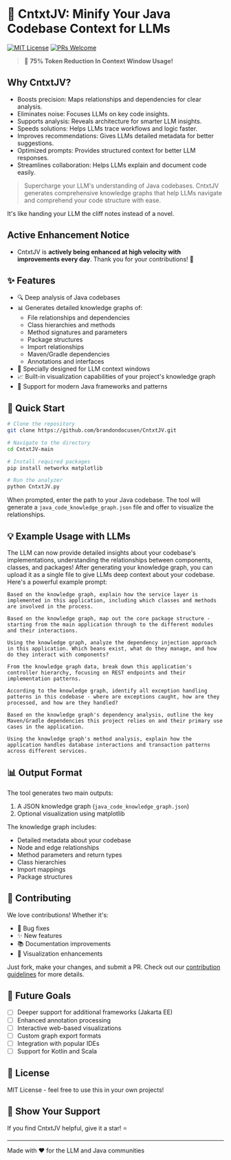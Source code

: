 # 🧠 CntxtJV: Minify Your Java Codebase Context for LLMs

[![MIT License](https://img.shields.io/badge/License-MIT-green.svg)](https://choosealicense.com/licenses/mit/)
[![PRs Welcome](https://img.shields.io/badge/PRs-welcome-brightgreen.svg?style=flat-square)](http://makeapullrequest.com)

> 🤯 **75% Token Reduction In Context Window Usage!**

## Why CntxtJV?

-  Boosts precision: Maps relationships and dependencies for clear analysis.
-  Eliminates noise: Focuses LLMs on key code insights.
-  Supports analysis: Reveals architecture for smarter LLM insights.
-  Speeds solutions: Helps LLMs trace workflows and logic faster.
-  Improves recommendations: Gives LLMs detailed metadata for better suggestions.
-  Optimized prompts: Provides structured context for better LLM responses.
-  Streamlines collaboration: Helps LLMs explain and document code easily.


> Supercharge your LLM's understanding of Java codebases. CntxtJV generates comprehensive knowledge graphs that help LLMs navigate and comprehend your code structure with ease.

It's like handing your LLM the cliff notes instead of a novel.

## **Active Enhancement Notice**

- CntxtJV is **actively being enhanced at high velocity with improvements every day**. Thank you for your contributions! 🙌

## ✨ Features

- 🔍 Deep analysis of Java codebases
- 📊 Generates detailed knowledge graphs of:
  - File relationships and dependencies
  - Class hierarchies and methods
  - Method signatures and parameters
  - Package structures
  - Import relationships
  - Maven/Gradle dependencies
  - Annotations and interfaces
- 🎯 Specially designed for LLM context windows
- 📈 Built-in visualization capabilities of your project's knowledge graph
- 🚀 Support for modern Java frameworks and patterns

## 🚀 Quick Start

```bash
# Clone the repository
git clone https://github.com/brandondocusen/CntxtJV.git

# Navigate to the directory
cd CntxtJV-main

# Install required packages
pip install networkx matplotlib

# Run the analyzer
python CntxtJV.py
```

When prompted, enter the path to your Java codebase. The tool will generate a `java_code_knowledge_graph.json` file and offer to visualize the relationships.

## 💡 Example Usage with LLMs

The LLM can now provide detailed insights about your codebase's implementations, understanding the relationships between components, classes, and packages! After generating your knowledge graph, you can upload it as a single file to give LLMs deep context about your codebase. Here's a powerful example prompt:

```Prompt Example
Based on the knowledge graph, explain how the service layer is implemented in this application, including which classes and methods are involved in the process.
```

```Prompt Example
Based on the knowledge graph, map out the core package structure - starting from the main application through to the different modules and their interactions.
```

```Prompt Example
Using the knowledge graph, analyze the dependency injection approach in this application. Which beans exist, what do they manage, and how do they interact with components?
```

```Prompt Example
From the knowledge graph data, break down this application's controller hierarchy, focusing on REST endpoints and their implementation patterns.
```

```Prompt Example
According to the knowledge graph, identify all exception handling patterns in this codebase - where are exceptions caught, how are they processed, and how are they handled?
```

```Prompt Example
Based on the knowledge graph's dependency analysis, outline the key Maven/Gradle dependencies this project relies on and their primary use cases in the application.
```

```Prompt Example
Using the knowledge graph's method analysis, explain how the application handles database interactions and transaction patterns across different services.
```

## 📊 Output Format

The tool generates two main outputs:
1. A JSON knowledge graph (`java_code_knowledge_graph.json`)
2. Optional visualization using matplotlib

The knowledge graph includes:
- Detailed metadata about your codebase
- Node and edge relationships
- Method parameters and return types
- Class hierarchies
- Import mappings
- Package structures

## 🤝 Contributing

We love contributions! Whether it's:
- 🐛 Bug fixes
- ✨ New features
- 📚 Documentation improvements
- 🎨 Visualization enhancements

Just fork, make your changes, and submit a PR. Check out our [contribution guidelines](CONTRIBUTING.md) for more details.

## 🎯 Future Goals

- [ ] Deeper support for additional frameworks (Jakarta EE)
- [ ] Enhanced annotation processing
- [ ] Interactive web-based visualizations
- [ ] Custom graph export formats
- [ ] Integration with popular IDEs
- [ ] Support for Kotlin and Scala

## 📝 License

MIT License - feel free to use this in your own projects!

## 🌟 Show Your Support

If you find CntxtJV helpful, give it a star! ⭐️ 

---

Made with ❤️ for the LLM and Java communities
